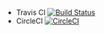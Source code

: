 * Travis CI
[![Build Status](https://travis-ci.org/aboiasjfoa/testtest.svg?branch=gobranch)](https://travis-ci.org/aboiasjfoa/testtest)
* CircleCI
[![CircleCI](https://circleci.com/gh/aboiasjfoa/testtest.svg?style=svg)](https://circleci.com/gh/aboiasjfoa/testtest)